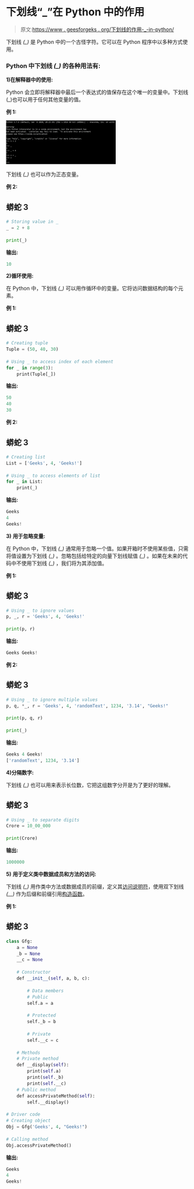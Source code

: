 # 下划线“_”在 Python 中的作用

> 原文:[https://www . geesforgeks . org/下划线的作用-_-in-python/](https://www.geeksforgeeks.org/role-of-underscores-_-in-python/)

下划线 *(_)* 是 Python 中的一个古怪字符。它可以在 Python 程序中以多种方式使用。

### Python 中下划线 *(_)* 的各种用法有:

**1)在解释器中的使用:**

Python 会立即将解释器中最后一个表达式的值保存在这个唯一的变量中。下划线(_)也可以用于任何其他变量的值。

**例 1:**

![](img/e8315d16ba432dd214e4f01f4554acc5.png)

下划线 *(_)* 也可以作为正态变量。

**例 2:**

## 蟒蛇 3

```py
# Storing value in _
_ = 2 + 8

print(_)
```

**输出:**

```py
10
```

**2)循环使用:**

在 Python 中，下划线 *(_)* 可以用作循环中的变量。它将访问数据结构的每个元素。

**例 1:**

## 蟒蛇 3

```py
# Creating tuple
Tuple = (50, 40, 30)

# Using _ to access index of each element
for _ in range(3):
    print(Tuple[_])
```

**输出:**

```py
50
40
30
```

**例 2:**

## 蟒蛇 3

```py
# Creating list
List = ['Geeks', 4, 'Geeks!']

# Using _ to access elements of list
for _ in List:
    print(_)
```

**输出:**

```py
Geeks
4
Geeks!
```

**3)** **用于忽略变量:**

在 Python 中，下划线 *(_)* 通常用于忽略一个值。如果开箱时不使用某些值，只需将值设置为下划线 *(_)* 。忽略包括给特定的向量下划线赋值 *(_)* 。如果在未来的代码中不使用下划线 *(_)* ，我们将为其添加值。

**例 1:**

## 蟒蛇 3

```py
# Using _ to ignore values
p, _, r = 'Geeks', 4, 'Geeks!'

print(p, r)
```

**输出:**

```py
Geeks Geeks!
```

**例 2:**

## 蟒蛇 3

```py
# Using _ to ignore multiple values
p, q, *_, r = 'Geeks', 4, 'randomText', 1234, '3.14', "Geeks!"

print(p, q, r)

print(_)
```

**输出:**

```py
Geeks 4 Geeks!
['randomText', 1234, '3.14']
```

**4)分隔数字:**

下划线 *(_)* 也可以用来表示长位数，它把这组数字分开是为了更好的理解。

## 蟒蛇 3

```py
# Using _ to separate digits
Crore = 10_00_000

print(Crore)
```

**输出:**

```py
1000000
```

**5)** **用于定义类中数据成员和方法的访问:**

下划线 *(_)* 用作类中方法或数据成员的前缀，定义其[访问说明符](https://www.geeksforgeeks.org/access-modifiers-in-python-public-private-and-protected/)，使用双下划线 *(__)* 作为后缀和前缀引用[构造函数](https://www.geeksforgeeks.org/constructors-in-python/)。

**例 1:**

## 蟒蛇 3

```py
class Gfg:
    a = None
    _b = None
    __c = None

    # Constructor
    def __init__(self, a, b, c):

        # Data members
        # Public
        self.a = a

        # Protected
        self._b = b

        # Private
        self.__c = c

    # Methods
    # Private method
    def __display(self):
        print(self.a)
        print(self._b)
        print(self.__c)
    # Public method
    def accessPrivateMethod(self):
        self.__display()

# Driver code
# Creating object
Obj = Gfg('Geeks', 4, "Geeks!")

# Calling method
Obj.accessPrivateMethod()
```

**输出:**

```py
Geeks
4
Geeks!
```
